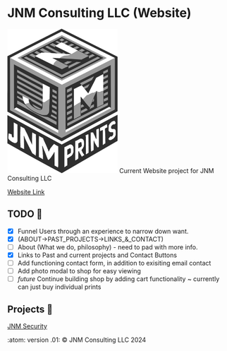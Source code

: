 # JNM Consulting LLC (Website)
<img src="images/jnmprints-alpha.png" height="auto" width="250px"/>
Current Website project for JNM Consulting LLC

[Website Link](https://jnmconsulting.org)

## TODO :memo:
 - [x] Funnel Users through an experience to narrow down want.
 - [x] (ABOUT->PAST_PROJECTS->LINKS_&_CONTACT)
 - [ ] About (What we do, philosophy) - need to pad with more info.
 - [x] Links to Past and current projects and Contact Buttons
 - [ ] Add functioning contact form, in addition to exisiting email contact
 - [ ] Add photo modal to shop for easy viewing
 - [ ] *future* Continue building shop by adding cart functionality ~ currently can just buy individual prints

## Projects :open_file_folder:
[JNM Security](https://www.jnmsecurity.com)

:atom: version .01: &copy; JNM Consulting LLC 2024

